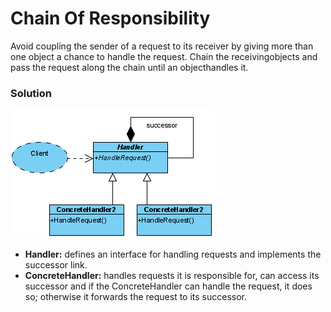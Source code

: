 # Chain Of Responsibility #
Avoid coupling the sender of a request to its receiver by giving more than one
object a chance to handle the request. Chain the receivingobjects and pass the
request along the chain until an objecthandles it.

### Solution ### 

![Chain Image](../../../../../../resources/static/images/Chain_of_responsability.png)

* **Handler:** defines an interface for handling requests and implements the successor link.
* **ConcreteHandler:** handles requests it is responsible for, can access its successor and if the ConcreteHandler can handle the request, it does so; otherwise
  it forwards the request to its successor.